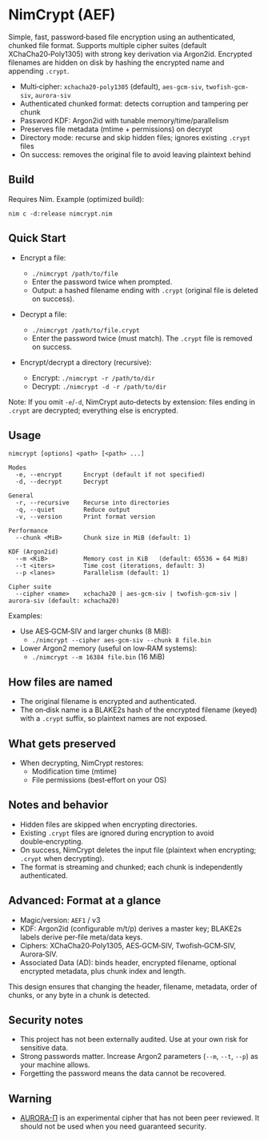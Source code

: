 # NimCrypt (AEF)

Simple, fast, password‑based file encryption using an authenticated, chunked file format. Supports multiple cipher suites (default XChaCha20‑Poly1305) with strong key derivation via Argon2id. Encrypted filenames are hidden on disk by hashing the encrypted name and appending `.crypt`.

- Multi‑cipher: `xchacha20-poly1305` (default), `aes-gcm-siv`, `twofish-gcm-siv`, `aurora-siv`
- Authenticated chunked format: detects corruption and tampering per chunk
- Password KDF: Argon2id with tunable memory/time/parallelism
- Preserves file metadata (mtime + permissions) on decrypt
- Directory mode: recurse and skip hidden files; ignores existing `.crypt` files
- On success: removes the original file to avoid leaving plaintext behind

## Build

Requires Nim. Example (optimized build):

```
nim c -d:release nimcrypt.nim
```

## Quick Start

- Encrypt a file:
  - `./nimcrypt /path/to/file`
  - Enter the password twice when prompted.
  - Output: a hashed filename ending with `.crypt` (original file is deleted on success).

- Decrypt a file:
  - `./nimcrypt /path/to/file.crypt`
  - Enter the password twice (must match). The `.crypt` file is removed on success.

- Encrypt/decrypt a directory (recursive):
  - Encrypt: `./nimcrypt -r /path/to/dir`
  - Decrypt: `./nimcrypt -d -r /path/to/dir`

Note: If you omit `-e`/`-d`, NimCrypt auto‑detects by extension: files ending in `.crypt` are decrypted; everything else is encrypted.

## Usage

```
nimcrypt [options] <path> [<path> ...]

Modes
  -e, --encrypt      Encrypt (default if not specified)
  -d, --decrypt      Decrypt

General
  -r, --recursive    Recurse into directories
  -q, --quiet        Reduce output
  -v, --version      Print format version

Performance
  --chunk <MiB>      Chunk size in MiB (default: 1)

KDF (Argon2id)
  --m <KiB>          Memory cost in KiB   (default: 65536 = 64 MiB)
  --t <iters>        Time cost (iterations, default: 3)
  --p <lanes>        Parallelism (default: 1)

Cipher suite
  --cipher <name>    xchacha20 | aes-gcm-siv | twofish-gcm-siv | aurora-siv (default: xchacha20)
```

Examples:

- Use AES‑GCM‑SIV and larger chunks (8 MiB):
  - `./nimcrypt --cipher aes-gcm-siv --chunk 8 file.bin`
- Lower Argon2 memory (useful on low‑RAM systems):
  - `./nimcrypt --m 16384 file.bin`  (16 MiB)

## How files are named

- The original filename is encrypted and authenticated.
- The on‑disk name is a BLAKE2s hash of the encrypted filename (keyed) with a `.crypt` suffix, so plaintext names are not exposed.

## What gets preserved

- When decrypting, NimCrypt restores:
  - Modification time (mtime)
  - File permissions (best‑effort on your OS)

## Notes and behavior

- Hidden files are skipped when encrypting directories.
- Existing `.crypt` files are ignored during encryption to avoid double‑encrypting.
- On success, NimCrypt deletes the input file (plaintext when encrypting; `.crypt` when decrypting).
- The format is streaming and chunked; each chunk is independently authenticated.

## Advanced: Format at a glance

- Magic/version: `AEF1` / v3
- KDF: Argon2id (configurable m/t/p) derives a master key; BLAKE2s labels derive per‑file meta/data keys.
- Ciphers: XChaCha20‑Poly1305, AES‑GCM‑SIV, Twofish‑GCM‑SIV, Aurora‑SIV.
- Associated Data (AD): binds header, encrypted filename, optional encrypted metadata, plus chunk index and length.

This design ensures that changing the header, filename, metadata, order of chunks, or any byte in a chunk is detected.

## Security notes

- This project has not been externally audited. Use at your own risk for sensitive data.
- Strong passwords matter. Increase Argon2 parameters (`--m`, `--t`, `--p`) as your machine allows.
- Forgetting the password means the data cannot be recovered.

## Warning

 - [AURORA-Π](https://github.com/vercingetorx/aurora-pi) is an experimental cipher that has not been peer reviewed. It should not be used when you need guaranteed security.
